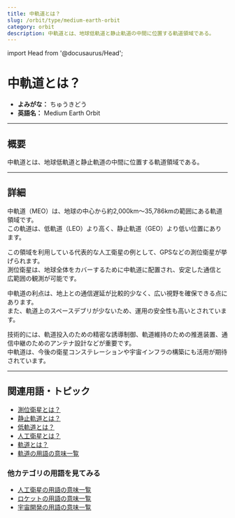 ```yaml
---
title: 中軌道とは？
slug: /orbit/type/medium-earth-orbit
category: orbit
description: 中軌道とは、地球低軌道と静止軌道の中間に位置する軌道領域である。
---
```


import Head from '@docusaurus/Head';

<Head>
  <script type="application/ld+json">
    {`{
      "@context": "https://schema.org",
      "@type": "DefinedTerm",
      "name": "中軌道とは？",
      "inDefinedTermSet": "https://www.space-portal.org",
      "termCode": "orbit/type/medium-earth-orbit",
      "description": "中軌道とは、地球低軌道と静止軌道の中間に位置する軌道領域であり、主に測位衛星などに利用される。",
      "url": "https://www.space-portal.org/docs/orbit/type/medium-earth-orbit"
    }`}
  </script>
</Head>

# 中軌道とは？

- **よみがな：** ちゅうきどう  
- **英語名：** Medium Earth Orbit  

---

## 概要

中軌道とは、地球低軌道と静止軌道の中間に位置する軌道領域である。

---

## 詳細

中軌道（MEO）は、地球の中心から約2,000km〜35,786kmの範囲にある軌道領域です。  
この軌道は、低軌道（LEO）より高く、静止軌道（GEO）より低い位置にあります。  

この領域を利用している代表的な人工衛星の例として、GPSなどの測位衛星が挙げられます。  
測位衛星は、地球全体をカバーするために中軌道に配置され、安定した通信と広範囲の観測が可能です。  

中軌道の利点は、地上との通信遅延が比較的少なく、広い視野を確保できる点にあります。  
また、軌道上のスペースデブリが少ないため、運用の安全性も高いとされています。  

技術的には、軌道投入のための精密な誘導制御、軌道維持のための推進装置、通信中継のためのアンテナ設計などが重要です。  
中軌道は、今後の衛星コンステレーションや宇宙インフラの構築にも活用が期待されています。

---

## 関連用語・トピック

- [測位衛星とは？](/docs/satellite/type/navigation-satellite/)
- [静止軌道とは？](/docs/orbit/type/geostationary-orbit/)
- [低軌道とは？](/docs/orbit/type/low-earth-orbit/)
- [人工衛星とは？](/docs/satellite/satellite/)
- [軌道とは？](/docs/orbit/orbit/)
- [軌道の用語の意味一覧](/docs/category/orbit/)

### 他カテゴリの用語を見てみる
- [人工衛星の用語の意味一覧](/docs/category/satellite/)
- [ロケットの用語の意味一覧](/docs/category/rocket/)
- [宇宙開発の用語の意味一覧](/docs/category/glossary/)
